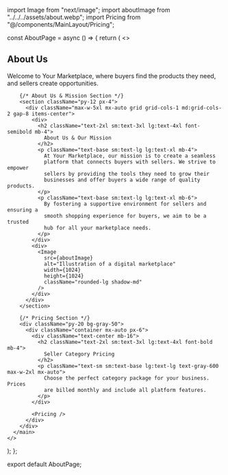 import Image from "next/image";
import aboutImage from "../../../assets/about.webp";
import Pricing from "@/components/MainLayout/Pricing";

const AboutPage = async () => {
return (
<>

<main className="min-h-screen">
<section className="py-16 px-4 text-center bg-indigo-500 text-white">
<h1 className="text-3xl sm:text-4xl lg:text-5xl font-bold mb-4">
About Us
</h1>
<p className="text-base sm:text-lg lg:text-xl max-w-2xl mx-auto">
Welcome to Your Marketplace, where buyers find the products they
need, and sellers create opportunities.
</p>
</section>

        {/* About Us & Mission Section */}
        <section className="py-12 px-4">
          <div className="max-w-5xl mx-auto grid grid-cols-1 md:grid-cols-2 gap-8 items-center">
            <div>
              <h2 className="text-2xl sm:text-3xl lg:text-4xl font-semibold mb-4">
                About Us & Our Mission
              </h2>
              <p className="text-base sm:text-lg lg:text-xl mb-4">
                At Your Marketplace, our mission is to create a seamless
                platform that connects buyers with sellers. We strive to empower
                sellers by providing the tools they need to grow their
                businesses and offer buyers a wide range of quality products.
              </p>
              <p className="text-base sm:text-lg lg:text-xl mb-6">
                By fostering a supportive environment for sellers and ensuring a
                smooth shopping experience for buyers, we aim to be a trusted
                hub for all your marketplace needs.
              </p>
            </div>
            <div>
              <Image
                src={aboutImage}
                alt="Illustration of a digital marketplace"
                width={1024}
                height={1024}
                className="rounded-lg shadow-md"
              />
            </div>
          </div>
        </section>

        {/* Pricing Section */}
        <div className="py-20 bg-gray-50">
          <div className="container mx-auto px-6">
            <div className="text-center mb-16">
              <h2 className="text-2xl sm:text-3xl lg:text-4xl font-bold mb-4">
                Seller Category Pricing
              </h2>
              <p className="text-sm sm:text-base lg:text-lg text-gray-600 max-w-2xl mx-auto">
                Choose the perfect category package for your business. Prices
                are billed monthly and include all platform features.
              </p>
            </div>

            <Pricing />
          </div>
        </div>
      </main>
    </>

);
};

export default AboutPage;
